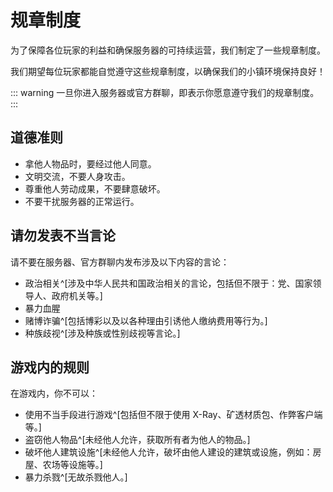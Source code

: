 # 规章制度

为了保障各位玩家的利益和确保服务器的可持续运营，我们制定了一些规章制度。

我们期望每位玩家都能自觉遵守这些规章制度，以确保我们的小镇环境保持良好！

::: warning
一旦你进入服务器或官方群聊，即表示你愿意遵守我们的规章制度。
:::

## 道德准则

- 拿他人物品时，要经过他人同意。
- 文明交流，不要人身攻击。
- 尊重他人劳动成果，不要肆意破坏。
- 不要干扰服务器的正常运行。

## 请勿发表不当言论

请不要在服务器、官方群聊内发布涉及以下内容的言论：

- 政治相关^[涉及中华人民共和国政治相关的言论，包括但不限于：党、国家领导人、政府机关等。]
- 暴力血腥
- 赌博诈骗^[包括博彩以及以各种理由引诱他人缴纳费用等行为。]
- 种族歧视^[涉及种族或性别歧视等言论。]

## 游戏内的规则

在游戏内，你不可以：

- 使用不当手段进行游戏^[包括但不限于使用 X-Ray、矿透材质包、作弊客户端等。]
- 盗窃他人物品^[未经他人允许，获取所有者为他人的物品。]
- 破坏他人建筑设施^[未经他人允许，破坏由他人建设的建筑或设施，例如：房屋、农场等设施等。]
- 暴力杀戮^[无故杀戮他人。]
